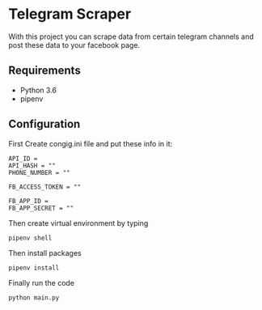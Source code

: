 # Telegram Scraper
With this project you can scrape data from certain telegram channels and post these data to your facebook page.
## Requirements
- Python 3.6
- pipenv
## Configuration
First Create congig.ini file and put these info in it:
```
API_ID =
API_HASH = ""
PHONE_NUMBER = ""

FB_ACCESS_TOKEN = ""

FB_APP_ID = 
FB_APP_SECRET = ""
```
Then create virtual environment by typing
```
pipenv shell
```
Then install packages
```
pipenv install
```
Finally run the code
```
python main.py
```